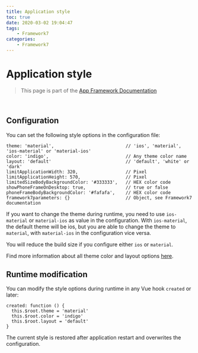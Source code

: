 ```yaml
---
title: Application style
toc: true
date: 2020-03-02 19:04:47
tags:
	- Framework7
categories:
	- Framework7
---
```


# Application style

> This page is part of the [App Framework Documentation](../DOCUMENTATION.md)

<br />

## Configuration

You can set the following style options in the configuration file:

```
theme: 'material',                           // 'ios', 'material', 'ios-material' or 'material-ios'
color: 'indigo',                             // Any theme color name
layout: 'default'                            // 'default', 'white' or 'dark'
limitApplicationWidth: 320,                  // Pixel
limitApplicationHeight: 570,                 // Pixel
limitedSizeBodyBackgroundColor: '#333333',   // HEX color code
showPhoneFrameOnDesktop: true,               // true or false
phoneFrameBodyBackgroundColor: '#fafafa',    // HEX color code
framework7parameters: {}                     // Object, see Framework7 documentation
```

If you want to change the theme during runtime, you need to use `ios-material` or `material-ios` as value in the configuration. With `ios-material`, the default theme will be ios, but you are able to change the theme to `material`, with `material-ios` in the configuration vice versa.

You will reduce the build size if you configure either `ios` or `material`.

Find more information about all theme color and layout options [here](http://v1.framework7.io/docs/color-themes.html).

## Runtime modification

You can modify the style options during runtime in any Vue hook `created` or later:

```
created: function () {
  this.$root.theme = 'material'
  this.$root.color = 'indigo'
  this.$root.layout = 'default'
}
```
The current style is restored after application restart and overwrites the configuration.
